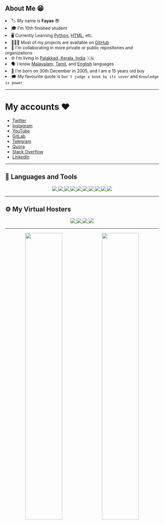 ## About Me 😁

<li>🏷️ My name is <b>Fayas</b> 😎</li>
<li>🎓 I'm 10th finished student</li>
<li>🖥️ Currently Learning <a href="https://python.org">Python</a>, <a href="https://html.spec.whatwg.org/">HTML</a>, etc.</li>
<li>👨🏻‍💻 Most of my projects are available on <a href="https://github.com/FayasNoushad?tab=repositories">GitHub</a></li>
<li>🔭 I'm collaborating in more private or public repositories and organizations</li>
<li>🌐 I'm living in <a href="https://maps.app.goo.gl/qnG1KWshmAa8UEcf7">Palakkad, Kerala, India</a> 🇮🇳</li>
<li>🗣️ I know <a href="https://google.com/search?q=Malayalam">Malayalam</a>, <a href="https://google.com/search?q=Tamil">Tamil</a>, and <a href="https://google.com/search?q=English">English</a> languages</li>
<li>🎂 I'm born on 30th December in 2005, and I am a 15 years old boy</li>
<li>🗯️ My favourite quote is <code>Don't judge a book by its cover</code> and <code>Knowledge is power</code></li>


---


# My accounts ❤️

- [Twitter](https://twitter.com/FayasNoushad)
- [Instagram](https://instagram.com/TheFayas)
- [YouTube](https://youtube.com/channel/UCqC-Yzy8J9FuTH_lDRhBMCA)
- [GitLab](https://gitlab.com/FayasNoushad)
- [Telegram](https://telegram.me/FayasNoushad)
- [Quora](https://www.quora.com/profile/Fayas-Noushad-1)
- [Stack Overflow](https://stackoverflow.com/users/16129096/fayas-noushad)
- [LinkedIn](https://www.linkedin.com/in/fayasnoushad)


---


<h2>🔨 Languages and Tools</h2>
<p align="center">
    <a href="https://www.python.org" target="_blank">
        <img
            src="https://img.shields.io/badge/Python-%2314354C?&style=for-the-badge&logoColor=white&logo=python"
        />
    </a>
    <a href="https://www.python.org" target="_blank">
        <img
            src="https://img.shields.io/badge/Bash-black?&style=for-the-badge&logoColor=whitelogo=bash&"
        />
    </a>
    <a href="https://html.spec.whatwg.org/" target="_blank">
        <img
            src="https://img.shields.io/badge/HTML-%23E34F26?&style=for-the-badge&logoColor=white&logo=html5"
        />
    </a>
    <a href="https://daringfireball.net/projects/markdown/" target="_blank">
        <img
            src="https://img.shields.io/badge/Markdown-black?&style=for-the-badge&logo=markdown"
        />
    </a>
    <a href="https://git-scm.com/" target="_blank">
        <img
            src="https://img.shields.io/badge/Git-F05032?&style=for-the-badge&logoColor=white&logo=git"
        />
    </a>
    <a href="https://github.com/" target="_blank">
        <img
            src="https://img.shields.io/badge/GitHub-black?&style=for-the-badge&logo=github"
        />
    </a>
    <a href="https://mongodb.com/" target="_blank">
        <img
            src="https://img.shields.io/badge/MongoDB-%234ea94b?&style=for-the-badge&logoColor=white&logo=mongodb"
        />
    </a>
    <a href="https://firebase.google.com/" target="_blank">
        <img
            src="https://img.shields.io/badge/Firebase-FFCB2D?&style=for-the-badge&logoColor=white&logo=firebase"
        />
    </a>
    <a href="https://flask.palletsprojects.com/" target="_blank">
        <img
            src="https://img.shields.io/badge/Flask-black?&style=for-the-badge&logo=flask"
        />
    </a>
    <a href="https://json.org" target="_blank">
        <img
            src="https://img.shields.io/badge/Json-9A9A9A?&style=for-the-badge&logo=json"
        />
    </a>
</p>


---


<h2>⚙️ My Virtual Hosters</h2>
<p align="center">
    <a href="https://heroku.com" target="_blank">
        <img
            src="https://img.shields.io/badge/Heroku-%23430098?&style=for-the-badge&logoColor=white&logo=heroku"
        />
    </a>
    <a href="https://vercel.com" target="_blank">
        <img
            src="https://img.shields.io/badge/Vercel-black?&style=for-the-badge&logoColor=white&logo=vercel"
        />
    </a>
    <a href="https://netlify.com" target="_blank">
        <img
            src="https://img.shields.io/badge/Netlify-teal?&style=for-the-badge&logoColor=white&logo=netlify"
        />
    </a>
    <a href="https://pages.github.com/" target="_blank">
        <img
            src="https://img.shields.io/badge/GitHub_Pages-black?&style=for-the-badge&logoColor=white&logo=github"
        />
    </a>
</p>


---

<p align="center">
    <img
        width="49%"
        src="https://github-readme-stats.vercel.app/api?username=FayasNoushad&count_private=true&include_all_commits=true&show_icons=true&theme=tokyonight&custom_title=GitHub+Stats"
    />
    <img
        width="49%"
        src="https://github-readme-streak-stats.herokuapp.com?user=FayasNoushad&theme=tokyonight"
    />
</p>

